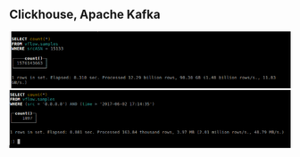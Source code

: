 ## Clickhouse, Apache Kafka

![Alt text](/docs/imgs/clickhouse_s1.png?raw=true "vFlow")
![Alt text](/docs/imgs/clickhouse_s2.png?raw=true "vFlow")
